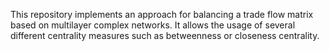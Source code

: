 This repository implements an approach for balancing a trade flow matrix based on multilayer complex networks. It allows the usage of several different centrality measures such as betweenness or closeness centrality.
